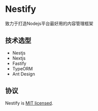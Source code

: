 # Nestify

致力于打造Nodejs平台最好用的内容管理框架

## 技术选型

- Nestjs
- Nextjs
- Fastify
- TypeORM
- Ant Design

## 协议

  Nestify is [MIT licensed](LICENSE).
